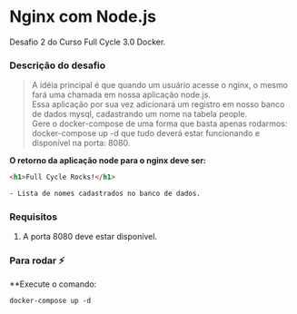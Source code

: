 # Nginx com Node.js
Desafio 2 do Curso Full Cycle 3.0  Docker.

### Descrição do desafio
> A idéia principal é que quando um usuário acesse o nginx, o mesmo fará uma chamada em nossa aplicação node.js.<br>
Essa aplicação por sua vez adicionará um registro em nosso banco de dados mysql, cadastrando um nome na tabela people.<br>
Gere o docker-compose de uma forma que basta apenas rodarmos: <br>
docker-compose up -d que tudo deverá estar funcionando e disponível na porta: 8080.

__O retorno da aplicação node para o nginx deve ser:__
```html
<h1>Full Cycle Rocks!</h1>

- Lista de nomes cadastrados no banco de dados.
```


### Requisitos
1. A porta 8080 deve estar disponível.

  
### Para rodar :zap:
**Execute o comando:
```docker
docker-compose up -d
```